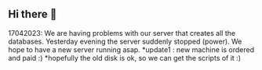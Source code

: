 ## Hi there 👋

17042023: 
We are having problems with our server that creates all the databases. Yesterday evening the server suddenly stopped (power). We hope to have a new server running asap.
*update1 : new machine is ordered and paid :) *hopefully the old disk is ok, so we can get the scripts of it :)

<!--

**Here are some ideas to get you started:**

🙋‍♀️ A short introduction - what is your organization all about?
🌈 Contribution guidelines - how can the community get involved?
👩‍💻 Useful resources - where can the community find your docs? Is there anything else the community should know?
🍿 Fun facts - what does your team eat for breakfast?
🧙 Remember, you can do mighty things with the power of [Markdown](https://docs.github.com/github/writing-on-github/getting-started-with-writing-and-formatting-on-github/basic-writing-and-formatting-syntax)
-->
